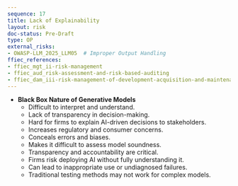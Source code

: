 ```yaml
---
sequence: 17
title: Lack of Explainability
layout: risk
doc-status: Pre-Draft
type: OP
external_risks:
- OWASP-LLM_2025_LLM05  # Improper Output Handling
ffiec_references:
- ffiec_mgt_ii-risk-management
- ffiec_aud_risk-assessment-and-risk-based-auditing
- ffiec_dam_iii-risk-management-of-development-acquisition-and-maintenance
---
```


- **Black Box Nature of Generative Models**  
  - Difficult to interpret and understand.  
  - Lack of transparency in decision-making.  
  - Hard for firms to explain AI-driven decisions to stakeholders.  
  - Increases regulatory and consumer concerns.  
  - Conceals errors and biases.  
  - Makes it difficult to assess model soundness.  
  - Transparency and accountability are critical.  
  - Firms risk deploying AI without fully understanding it.  
  - Can lead to inappropriate use or undiagnosed failures.  
  - Traditional testing methods may not work for complex models.

